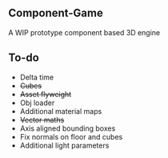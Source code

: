 ## Component-Game
A WIP prototype component based 3D engine

## To-do
- Delta time
- ~~Cubes~~
- ~~Asset flyweight~~
- Obj loader
- Additional material maps
- ~~Vector maths~~
- Axis aligned bounding boxes
- Fix normals on floor and cubes
- Additional light parameters